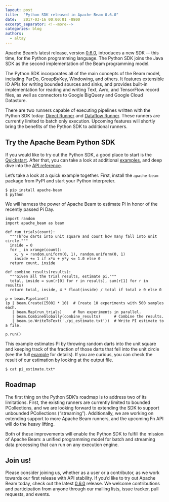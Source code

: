 ```yaml
---
layout: post
title:  "Python SDK released in Apache Beam 0.6.0"
date:   2017-03-16 00:00:01 -0800
excerpt_separator: <!--more-->
categories: blog
authors:
  - altay
---
```


Apache Beam’s latest release, version [0.6.0](https://beam.apache.org/get-started/downloads/), introduces a new SDK -- this time, for the Python programming language. The Python SDK joins the Java SDK as the second implementation of the Beam programming model.

<!--more-->

The Python SDK incorporates all of the main concepts of the Beam model, including ParDo, GroupByKey, Windowing, and others. It features extensible IO APIs for writing bounded sources and sinks, and provides built-in implementation for reading and writing Text, Avro, and TensorFlow record files, as well as connectors to Google BigQuery and Google Cloud Datastore.

There are two runners capable of executing pipelines written with the Python SDK today: [Direct Runner](https://beam.apache.org/documentation/runners/direct/) and [Dataflow Runner](https://beam.apache.org/documentation/runners/dataflow/). These runners are currently limited to batch only execution. Upcoming features will shortly bring the benefits of the Python SDK to additional runners.

## Try the Apache Beam Python SDK

If you would like to try out the Python SDK, a good place to start is the [Quickstart](https://beam.apache.org/get-started/quickstart-py/). After that, you can take a look at additional [examples](https://github.com/apache/beam/tree/master/sdks/python/apache_beam/examples), and deep dive into the [API reference](https://beam.apache.org/documentation/sdks/pydoc/).

Let’s take a look at a quick example together. First, install the `apache-beam` package from PyPI and start your Python interpreter.

```
$ pip install apache-beam
$ python
```

We will harness the power of Apache Beam to estimate Pi in honor of the recently passed Pi Day.

```
import random
import apache_beam as beam

def run_trials(count):
  """Throw darts into unit square and count how many fall into unit circle."""
  inside = 0
  for _ in xrange(count):
    x, y = random.uniform(0, 1), random.uniform(0, 1)
    inside += 1 if x*x + y*y <= 1.0 else 0
  return count, inside

def combine_results(results):
  """Given all the trial results, estimate pi."""
  total, inside = sum(r[0] for r in results), sum(r[1] for r in results)
  return total, inside, 4 * float(inside) / total if total > 0 else 0

p = beam.Pipeline()
(p | beam.Create([500] * 10)  # Create 10 experiments with 500 samples each.
   | beam.Map(run_trials)     # Run experiments in parallel.
   | beam.CombineGlobally(combine_results)      # Combine the results.
   | beam.io.WriteToText('./pi_estimate.txt'))  # Write PI estimate to a file.

p.run()
```

This example estimates Pi by throwing random darts into the unit square and keeping track of the fraction of those darts that fell into the unit circle (see the full [example](https://github.com/apache/beam/blob/master/sdks/python/apache_beam/examples/complete/estimate_pi.py) for details). If you are curious, you can check the result of our estimation by looking at the output file.

```
$ cat pi_estimate.txt*
```

## Roadmap

The first thing on the Python SDK’s roadmap is to address two of its limitations. First, the existing runners are currently limited to bounded PCollections, and we are looking forward to extending the SDK to support unbounded PCollections (“streaming”). Additionally, we are working on extending support to more Apache Beam runners, and the upcoming Fn API will do the heavy lifting.

Both of these improvements will enable the Python SDK to fulfill the mission of Apache Beam: a unified programming model for batch and streaming data processing that can run on any execution engine.

## Join us!

Please consider joining us, whether as a user or a contributor, as we work towards our first release with API stability. If you’d like to try out Apache Beam today, check out the latest [0.6.0](https://beam.apache.org/get-started/downloads/) release. We welcome contributions and participation from anyone through our mailing lists, issue tracker, pull requests, and events.
